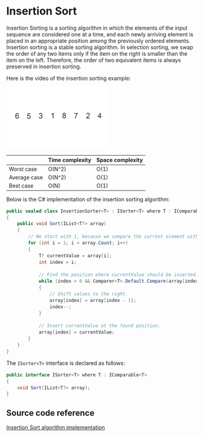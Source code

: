 # Insertion Sort

Insertion Sorting is a sorting algorithm in which the elements of the input sequence are considered one at a time, and each newly arriving element is placed in an appropriate position among the previously ordered elements. Insertion sorting is a stable sorting algorithm. In selection sorting, we swap the order of any two items only if the item on the right is smaller than the item on the left. Therefore, the order of two equivalent items is always preserved in insertion sorting.

Here is the video of the insertion sorting example:

![Insertion Sort](./Media/insertion-sort.gif)


|              	| Time complexity 	| Space complexity 	|
|--------------	|-----------------	|------------------	|
| Worst case   	| O(N^2)          	| O(1)             	|
| Average case 	| O(N^2)          	| O(1)             	|
| Best case    	| O(N)            	| O(1)             	|


Below is the C# implementation of the insertion sorting algorithm:

```c#
public sealed class InsertionSorter<T> : ISorter<T> where T : IComparable<T>
{
    public void Sort(IList<T?> array)
    {
        // We start with 1, because we compare the current element with the previous one.
        for (int i = 1; i < array.Count; i++)
        {
            T? currentValue = array[i];
            int index = i;

            // Find the position where currentValue should be inserted.
            while (index > 0 && Comparer<T>.Default.Compare(array[index - 1], currentValue) > 0)
            {
                // Shift values to the right.
                array[index] = array[index - 1];
                index--;
            }

            // Insert currentValue at the found position.
            array[index] = currentValue;
        }
    }
}
```

The `ISorter<T>` interface is declared as follows:

```c#
public interface ISorter<T> where T : IComparable<T>
{
    void Sort(IList<T?> array);
}
```

## Source code reference

[Insertion Sort algorithm implementation](../../Algorithms/SortingAlgorithms/InsertionSorter.cs)
